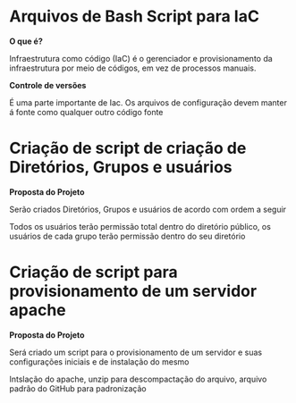 # Arquivos de Bash Script para IaC


<b>O que é?</b>
<p>Infraestrutura como código (IaC) é o gerenciador e provisionamento da infraestrutura por meio de códigos, em vez de processos manuais.</p>

<b>Controle de versões</b>
<p>É uma  parte importante de Iac. Os arquivos de configuração devem manter á fonte como qualquer outro código fonte</p>

# Criação de script de criação de Diretórios, Grupos e usuários
<b>Proposta do Projeto</b>
<p>Serão criados Diretórios, Grupos e usuários de acordo com ordem a seguir </p>
<p>Todos os usuários terão permissão total dentro do diretório público, os usuários de cada grupo terão permissão dentro do seu diretório</p>

# Criação de script para provisionamento de um servidor apache 
<b>Proposta do Projeto</b>
<p>Será criado um script para o provisionamento de um servidor e suas configurações iniciais e de instalação do mesmo </p>
<p>Intslação do apache, unzip para descompactação do arquivo, arquivo padrão do GitHub para padronização</p>

